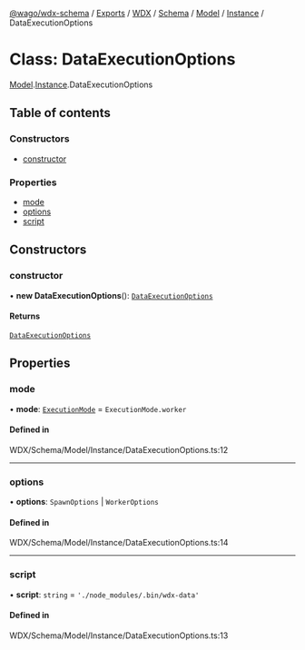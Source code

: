 [@wago/wdx-schema](../README.md) / [Exports](../modules.md) / [WDX](../modules/WDX.md) / [Schema](../modules/WDX.Schema.md) / [Model](../modules/WDX.Schema.Model.md) / [Instance](../modules/WDX.Schema.Model.Instance.md) / DataExecutionOptions

# Class: DataExecutionOptions

[Model](../modules/WDX.Schema.Model.md).[Instance](../modules/WDX.Schema.Model.Instance.md).DataExecutionOptions

## Table of contents

### Constructors

- [constructor](WDX.Schema.Model.Instance.DataExecutionOptions.md#constructor)

### Properties

- [mode](WDX.Schema.Model.Instance.DataExecutionOptions.md#mode)
- [options](WDX.Schema.Model.Instance.DataExecutionOptions.md#options)
- [script](WDX.Schema.Model.Instance.DataExecutionOptions.md#script)

## Constructors

### constructor

• **new DataExecutionOptions**(): [`DataExecutionOptions`](WDX.Schema.Model.Instance.DataExecutionOptions.md)

#### Returns

[`DataExecutionOptions`](WDX.Schema.Model.Instance.DataExecutionOptions.md)

## Properties

### mode

• **mode**: [`ExecutionMode`](../enums/WDX.Schema.Model.Instance.ExecutionMode.md) = `ExecutionMode.worker`

#### Defined in

WDX/Schema/Model/Instance/DataExecutionOptions.ts:12

___

### options

• **options**: `SpawnOptions` \| `WorkerOptions`

#### Defined in

WDX/Schema/Model/Instance/DataExecutionOptions.ts:14

___

### script

• **script**: `string` = `'./node_modules/.bin/wdx-data'`

#### Defined in

WDX/Schema/Model/Instance/DataExecutionOptions.ts:13
